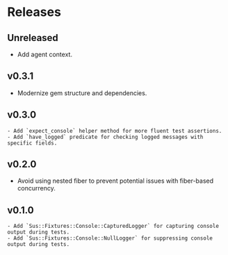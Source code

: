 # Releases

## Unreleased

  - Add agent context.

## v0.3.1

  - Modernize gem structure and dependencies.

## v0.3.0

	- Add `expect_console` helper method for more fluent test assertions.
	- Add `have_logged` predicate for checking logged messages with specific fields.

## v0.2.0

  - Avoid using nested fiber to prevent potential issues with fiber-based concurrency.

## v0.1.0

	- Add `Sus::Fixtures::Console::CapturedLogger` for capturing console output during tests.
	- Add `Sus::Fixtures::Console::NullLogger` for suppressing console output during tests.
